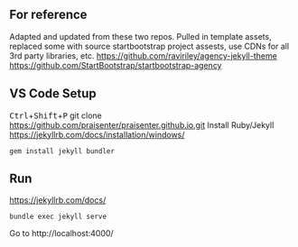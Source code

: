 ## For reference
Adapted and updated from these two repos.  Pulled in template assets, replaced some with source startbootstrap project assests, use CDNs for all 3rd party libraries, etc.
https://github.com/raviriley/agency-jekyll-theme
https://github.com/StartBootstrap/startbootstrap-agency

## VS Code Setup
<kbd>Ctrl</kbd>+<kbd>Shift</kbd>+<kbd>P</kbd>
git clone https://github.com/praisenter/praisenter.github.io.git
Install Ruby/Jekyll https://jekyllrb.com/docs/installation/windows/

```shell
gem install jekyll bundler
```

## Run
https://jekyllrb.com/docs/

```shell
bundle exec jekyll serve
```

Go to 
http://localhost:4000/